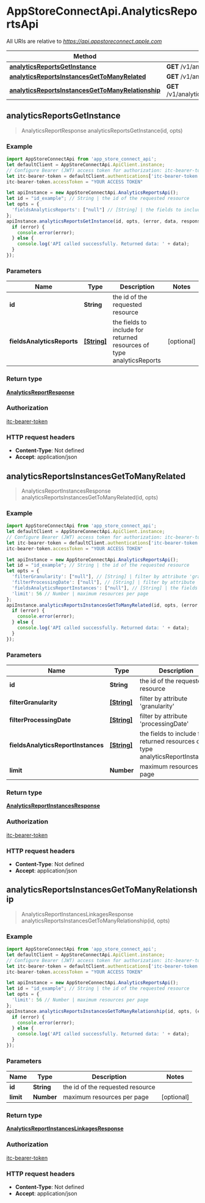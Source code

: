 # AppStoreConnectApi.AnalyticsReportsApi

All URIs are relative to *https://api.appstoreconnect.apple.com*

Method | HTTP request | Description
------------- | ------------- | -------------
[**analyticsReportsGetInstance**](AnalyticsReportsApi.md#analyticsReportsGetInstance) | **GET** /v1/analyticsReports/{id} | 
[**analyticsReportsInstancesGetToManyRelated**](AnalyticsReportsApi.md#analyticsReportsInstancesGetToManyRelated) | **GET** /v1/analyticsReports/{id}/instances | 
[**analyticsReportsInstancesGetToManyRelationship**](AnalyticsReportsApi.md#analyticsReportsInstancesGetToManyRelationship) | **GET** /v1/analyticsReports/{id}/relationships/instances | 



## analyticsReportsGetInstance

> AnalyticsReportResponse analyticsReportsGetInstance(id, opts)



### Example

```javascript
import AppStoreConnectApi from 'app_store_connect_api';
let defaultClient = AppStoreConnectApi.ApiClient.instance;
// Configure Bearer (JWT) access token for authorization: itc-bearer-token
let itc-bearer-token = defaultClient.authentications['itc-bearer-token'];
itc-bearer-token.accessToken = "YOUR ACCESS TOKEN"

let apiInstance = new AppStoreConnectApi.AnalyticsReportsApi();
let id = "id_example"; // String | the id of the requested resource
let opts = {
  'fieldsAnalyticsReports': ["null"] // [String] | the fields to include for returned resources of type analyticsReports
};
apiInstance.analyticsReportsGetInstance(id, opts, (error, data, response) => {
  if (error) {
    console.error(error);
  } else {
    console.log('API called successfully. Returned data: ' + data);
  }
});
```

### Parameters


Name | Type | Description  | Notes
------------- | ------------- | ------------- | -------------
 **id** | **String**| the id of the requested resource | 
 **fieldsAnalyticsReports** | [**[String]**](String.md)| the fields to include for returned resources of type analyticsReports | [optional] 

### Return type

[**AnalyticsReportResponse**](AnalyticsReportResponse.md)

### Authorization

[itc-bearer-token](../README.md#itc-bearer-token)

### HTTP request headers

- **Content-Type**: Not defined
- **Accept**: application/json


## analyticsReportsInstancesGetToManyRelated

> AnalyticsReportInstancesResponse analyticsReportsInstancesGetToManyRelated(id, opts)



### Example

```javascript
import AppStoreConnectApi from 'app_store_connect_api';
let defaultClient = AppStoreConnectApi.ApiClient.instance;
// Configure Bearer (JWT) access token for authorization: itc-bearer-token
let itc-bearer-token = defaultClient.authentications['itc-bearer-token'];
itc-bearer-token.accessToken = "YOUR ACCESS TOKEN"

let apiInstance = new AppStoreConnectApi.AnalyticsReportsApi();
let id = "id_example"; // String | the id of the requested resource
let opts = {
  'filterGranularity': ["null"], // [String] | filter by attribute 'granularity'
  'filterProcessingDate': ["null"], // [String] | filter by attribute 'processingDate'
  'fieldsAnalyticsReportInstances': ["null"], // [String] | the fields to include for returned resources of type analyticsReportInstances
  'limit': 56 // Number | maximum resources per page
};
apiInstance.analyticsReportsInstancesGetToManyRelated(id, opts, (error, data, response) => {
  if (error) {
    console.error(error);
  } else {
    console.log('API called successfully. Returned data: ' + data);
  }
});
```

### Parameters


Name | Type | Description  | Notes
------------- | ------------- | ------------- | -------------
 **id** | **String**| the id of the requested resource | 
 **filterGranularity** | [**[String]**](String.md)| filter by attribute &#39;granularity&#39; | [optional] 
 **filterProcessingDate** | [**[String]**](String.md)| filter by attribute &#39;processingDate&#39; | [optional] 
 **fieldsAnalyticsReportInstances** | [**[String]**](String.md)| the fields to include for returned resources of type analyticsReportInstances | [optional] 
 **limit** | **Number**| maximum resources per page | [optional] 

### Return type

[**AnalyticsReportInstancesResponse**](AnalyticsReportInstancesResponse.md)

### Authorization

[itc-bearer-token](../README.md#itc-bearer-token)

### HTTP request headers

- **Content-Type**: Not defined
- **Accept**: application/json


## analyticsReportsInstancesGetToManyRelationship

> AnalyticsReportInstancesLinkagesResponse analyticsReportsInstancesGetToManyRelationship(id, opts)



### Example

```javascript
import AppStoreConnectApi from 'app_store_connect_api';
let defaultClient = AppStoreConnectApi.ApiClient.instance;
// Configure Bearer (JWT) access token for authorization: itc-bearer-token
let itc-bearer-token = defaultClient.authentications['itc-bearer-token'];
itc-bearer-token.accessToken = "YOUR ACCESS TOKEN"

let apiInstance = new AppStoreConnectApi.AnalyticsReportsApi();
let id = "id_example"; // String | the id of the requested resource
let opts = {
  'limit': 56 // Number | maximum resources per page
};
apiInstance.analyticsReportsInstancesGetToManyRelationship(id, opts, (error, data, response) => {
  if (error) {
    console.error(error);
  } else {
    console.log('API called successfully. Returned data: ' + data);
  }
});
```

### Parameters


Name | Type | Description  | Notes
------------- | ------------- | ------------- | -------------
 **id** | **String**| the id of the requested resource | 
 **limit** | **Number**| maximum resources per page | [optional] 

### Return type

[**AnalyticsReportInstancesLinkagesResponse**](AnalyticsReportInstancesLinkagesResponse.md)

### Authorization

[itc-bearer-token](../README.md#itc-bearer-token)

### HTTP request headers

- **Content-Type**: Not defined
- **Accept**: application/json

